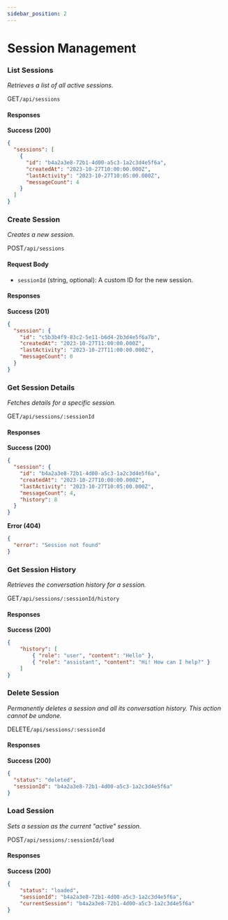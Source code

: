 ```yaml
---
sidebar_position: 2
---
```


# Session Management

### List Sessions
*Retrieves a list of all active sessions.*

<p class="api-endpoint-header"><span class="api-method get">GET</span><code>/api/sessions</code></p>

#### Responses

**Success (200)**
```json
{
  "sessions": [
    {
      "id": "b4a2a3e8-72b1-4d00-a5c3-1a2c3d4e5f6a",
      "createdAt": "2023-10-27T10:00:00.000Z",
      "lastActivity": "2023-10-27T10:05:00.000Z",
      "messageCount": 4
    }
  ]
}
```

### Create Session
*Creates a new session.*

<p class="api-endpoint-header"><span class="api-method post">POST</span><code>/api/sessions</code></p>

#### Request Body
- `sessionId` (string, optional): A custom ID for the new session.

#### Responses

**Success (201)**
```json
{
  "session": {
    "id": "c5b3b4f9-83c2-5e11-b6d4-2b3d4e5f6a7b",
    "createdAt": "2023-10-27T11:00:00.000Z",
    "lastActivity": "2023-10-27T11:00:00.000Z",
    "messageCount": 0
  }
}
```

### Get Session Details
*Fetches details for a specific session.*

<p class="api-endpoint-header"><span class="api-method get">GET</span><code>/api/sessions/:sessionId</code></p>

#### Responses

**Success (200)**
```json
{
  "session": {
    "id": "b4a2a3e8-72b1-4d00-a5c3-1a2c3d4e5f6a",
    "createdAt": "2023-10-27T10:00:00.000Z",
    "lastActivity": "2023-10-27T10:05:00.000Z",
    "messageCount": 4,
    "history": 8
  }
}
```

**Error (404)**
```json
{
  "error": "Session not found"
}
```

### Get Session History
*Retrieves the conversation history for a session.*

<p class="api-endpoint-header"><span class="api-method get">GET</span><code>/api/sessions/:sessionId/history</code></p>

#### Responses

**Success (200)**
```json
{
    "history": [
        { "role": "user", "content": "Hello" },
        { "role": "assistant", "content": "Hi! How can I help?" }
    ]
}
```

### Delete Session
*Permanently deletes a session and all its conversation history. This action cannot be undone.*

<p class="api-endpoint-header"><span class="api-method delete">DELETE</span><code>/api/sessions/:sessionId</code></p>

#### Responses

**Success (200)**
```json
{
  "status": "deleted",
  "sessionId": "b4a2a3e8-72b1-4d00-a5c3-1a2c3d4e5f6a"
}
```

### Load Session
*Sets a session as the current "active" session.*

<p class="api-endpoint-header"><span class="api-method post">POST</span><code>/api/sessions/:sessionId/load</code></p>

#### Responses

**Success (200)**
```json
{
    "status": "loaded",
    "sessionId": "b4a2a3e8-72b1-4d00-a5c3-1a2c3d4e5f6a",
    "currentSession": "b4a2a3e8-72b1-4d00-a5c3-1a2c3d4e5f6a"
}
```
